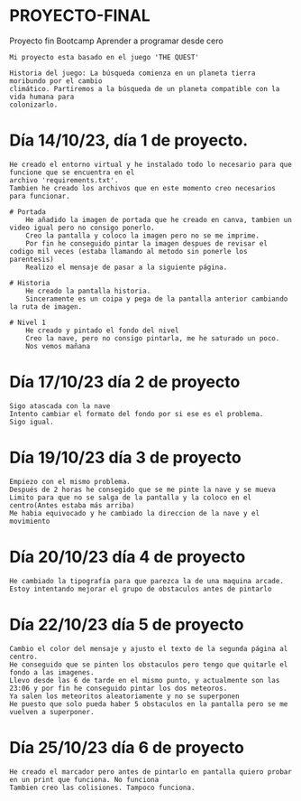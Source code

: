 # PROYECTO-FINAL
Proyecto fin Bootcamp Aprender a programar desde cero

    Mi proyecto esta basado en el juego 'THE QUEST'

    Historia del juego: La búsqueda comienza en un planeta tierra moribundo por el cambio
    climático. Partiremos a la búsqueda de un planeta compatible con la vida humana para
    colonizarlo.

# Día 14/10/23, día 1 de proyecto.
    He creado el entorno virtual y he instalado todo lo necesario para que funcione que se encuentra en el
    archivo 'requirements.txt'. 
    Tambien he creado los archivos que en este momento creo necesarios para funcionar.
    
    # Portada
        He añadido la imagen de portada que he creado en canva, tambien un video igual pero no consigo ponerlo.
        Creo la pantalla y coloco la imagen pero no se me imprime.
        Por fin he conseguido pintar la imagen despues de revisar el codigo mil veces (estaba llamando al metodo sin ponerle los parentesis)
        Realizo el mensaje de pasar a la siguiente página.

    # Historia
        He creado la pantalla historia.
        Sinceramente es un coipa y pega de la pantalla anterior cambiando la ruta de imagen.

    # Nivel 1 
        He creado y pintado el fondo del nivel
        Creo la nave, pero no consigo pintarla, me he saturado un poco.
        Nos vemos mañana


# Día 17/10/23 día 2 de proyecto
    Sigo atascada con la nave 
    Intento cambiar el formato del fondo por si ese es el problema.
    Sigo igual.


# Día 19/10/23 día 3 de proyecto
    Empiezo con el mismo problema.
    Después de 2 horas he consegido que se me pinte la nave y se mueva
    Limito para que no se salga de la pantalla y la coloco en el centro(Antes estaba más arriba)
    Me habia equivocado y he cambiado la direccion de la nave y el movimiento


# Día 20/10/23 día 4 de proyecto
    He cambiado la tipografía para que parezca la de una maquina arcade.
    Estoy intentando mejorar el grupo de obstaculos antes de pintarlo

# Día 22/10/23 día 5 de proyecto
    Cambio el color del mensaje y ajusto el texto de la segunda página al centro.
    He conseguido que se pinten los obstaculos pero tengo que quitarle el fondo a las imagenes.
    Llevo desde las 6 de tarde en el mismo punto, y actualmente son las 23:06 y por fin he conseguido pintar los dos meteoros.
    Ya salen los meteoritos aleatoriamente y no se superponen
    He puesto que solo pueda haber 5 obstaculos en la pantalla pero se me vuelven a superponer.

# Día 25/10/23 día 6 de proyecto
    He creado el marcador pero antes de pintarlo en pantalla quiero probar en un print que funciona. No funciona
    Tambien creo las colisiones. Tampoco funciona.